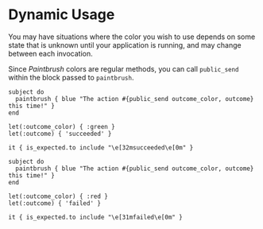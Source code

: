 # Dynamic Usage

You may have situations where the color you wish to use depends on some state that is unknown until your application is running, and may change between each invocation.

Since _Paintbrush_ colors are regular methods, you can call `public_send` within the block passed to `paintbrush`.


```rspec:ansi
subject do
  paintbrush { blue "The action #{public_send outcome_color, outcome} this time!" }
end

let(:outcome_color) { :green }
let(:outcome) { 'succeeded' }

it { is_expected.to include "\e[32msucceeded\e[0m" }

```

```rspec:ansi
subject do
  paintbrush { blue "The action #{public_send outcome_color, outcome} this time!" }
end

let(:outcome_color) { :red }
let(:outcome) { 'failed' }

it { is_expected.to include "\e[31mfailed\e[0m" }
```
